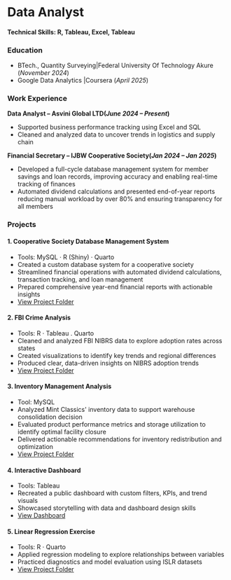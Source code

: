 # Data Analyst 

#### Technical Skills: R, Tableau, Excel, Tableau 


### Education 
- BTech., Quantity Surveying|Federal University Of Technology Akure (_November 2024_)
- Google Data Analytics     |Coursera (_April 2025_)

### Work Experience
**Data Analyst – Asvini Global LTD(_June 2024 – Present_)** 
- Supported business performance tracking using Excel and SQL
- Cleaned and analyzed data to uncover trends in logistics and supply chain

**Financial Secretary – IJBW Cooperative Society(_Jan 2024 – Jan 2025_)**  
- Developed a full-cycle database management system for member savings and loan records, improving accuracy and enabling real-time tracking of finances 
- Automated dividend calculations and presented end-of-year reports reducing manual workload by over 80% and ensuring transparency for all members

### Projects
#### 1. **Cooperative Society Database Management System**
- Tools: MySQL · R (Shiny) · Quarto
- Created a custom database system for a cooperative society
- Streamlined financial operations with automated dividend calculations, transaction tracking, and loan management
- Prepared comprehensive year-end financial reports with actionable insights
- [View Project Folder](https://github.com/oluwadunni1/coop-database)

#### 2. **FBI Crime Analysis**
- Tools: R · Tableau . Quarto
- Cleaned and analyzed FBI NIBRS data to explore adoption rates across states
- Created visualizations to identify key trends and regional differences
- Produced clear, data-driven insights on NIBRS adoption trends
- [View Project Folder](https://github.com/oluwadunni1/fbiCrimeAnalysis)

#### 3. **Inventory Management Analysis**
- Tool: MySQL
- Analyzed Mint Classics' inventory data to support warehouse consolidation decision
- Evaluated product performance metrics and storage utilization to identify optimal facility closure
- Delivered actionable recommendations for inventory redistribution and optimization
- [View Project Folder](https://github.com/oluwadunni1/Mint-classics-inventory-analysis)


#### 4. **Interactive Dashboard**
- Tools: Tableau
- Recreated a public dashboard with custom filters, KPIs, and trend visuals
- Showcased storytelling with data and dashboard design skills
- [View Dashboard](https://public.tableau.com/app/profile/dunni.olu.ajayi/viz/autoRecreate/Dashboard1)

#### 5. **Linear Regression Exercise**
- Tools: R · Quarto
- Applied regression modeling to explore relationships between variables
- Practiced diagnostics and model evaluation using ISLR datasets
- [View Project Folder](./4_Linear_Regression_Exercises)

